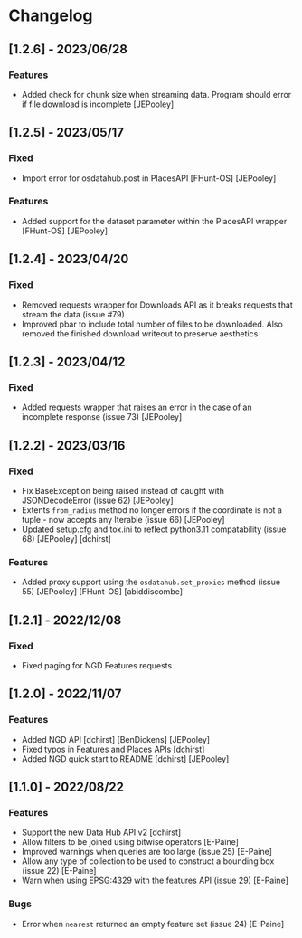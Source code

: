 # Changelog

## [1.2.6] - 2023/06/28

### Features
- Added check for chunk size when streaming data. Program should error if file download is incomplete [JEPooley]

## [1.2.5] - 2023/05/17

### Fixed

- Import error for osdatahub.post in PlacesAPI [FHunt-OS] [JEPooley]

### Features

- Added support for the dataset parameter within the PlacesAPI wrapper [FHunt-OS] [JEPooley]

## [1.2.4] - 2023/04/20

### Fixed

- Removed requests wrapper for Downloads API as it breaks requests that stream the data (issue #79)
- Improved pbar to include total number of files to be downloaded. Also removed the finished download writeout to preserve aesthetics

## [1.2.3] - 2023/04/12

### Fixed

- Added requests wrapper that raises an error in the case of an incomplete response (issue 73) [JEPooley]

## [1.2.2] - 2023/03/16

### Fixed

- Fix BaseException being raised instead of caught with JSONDecodeError (issue 62) [JEPooley]
- Extents `from_radius` method no longer errors if the coordinate is not a tuple - now accepts any Iterable (issue 66) [JEPooley]
- Updated setup.cfg and tox.ini to reflect python3.11 compatability (issue 68) [JEPooley] [dchirst]

### Features

- Added proxy support using the `osdatahub.set_proxies` method (issue 55) [JEPooley] [FHunt-OS] [abiddiscombe]

## [1.2.1] - 2022/12/08

### Fixed

- Fixed paging for NGD Features requests

## [1.2.0] - 2022/11/07

### Features

- Added NGD API [dchirst] [BenDickens] [JEPooley]
- Fixed typos in Features and Places APIs [dchirst]
- Added NGD quick start to README [dchirst] [JEPooley]

## [1.1.0] - 2022/08/22

### Features

- Support the new Data Hub API v2 [dchirst]
- Allow filters to be joined using bitwise operators [E-Paine]
- Improved warnings when queries are too large (issue 25) [E-Paine]
- Allow any type of collection to be used to construct a bounding box (issue 22) [E-Paine]
- Warn when using EPSG:4329 with the features API (issue 29) [E-Paine]

### Bugs

- Error when `nearest` returned an empty feature set (issue 24) [E-Paine]


